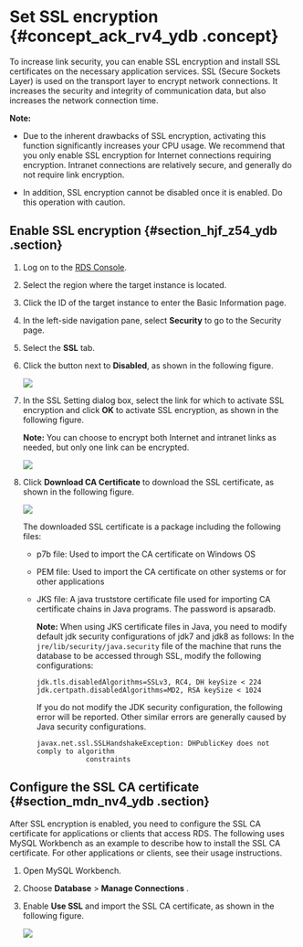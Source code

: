 # Set SSL encryption {#concept_ack_rv4_ydb .concept}

To increase link security, you can enable SSL encryption and install SSL certificates on the necessary application services. SSL \(Secure Sockets Layer\) is used on the transport layer to encrypt network connections. It increases the security and integrity of communication data, but also increases the network connection time.

**Note:** 

-   Due to the inherent drawbacks of SSL encryption, activating this function significantly increases your CPU usage. We recommend that you only enable SSL encryption for Internet connections requiring encryption. Intranet connections are relatively secure, and generally do not require link encryption.

-   In addition, SSL encryption cannot be disabled once it is enabled. Do this operation with caution.


## Enable SSL encryption {#section_hjf_z54_ydb .section}

1.  Log on to the [RDS Console](https://rds.console.aliyun.com/).
2.  Select the region where the target instance is located.
3.  Click the ID of the target instance to enter the Basic Information page.
4.  In the left-side navigation pane, select **Security** to go to the Security page.
5.  Select the **SSL** tab.
6.  Click the button next to **Disabled**, as shown in the following figure.

    ![](http://static-aliyun-doc.oss-cn-hangzhou.aliyuncs.com/assets/img/7949/4147_en-US.png)

7.  In the SSL Setting dialog box, select the link for which to activate SSL encryption and click **OK** to activate SSL encryption, as shown in the following figure.

    **Note:** You can choose to encrypt both Internet and intranet links as needed, but only one link can be encrypted.

    ![](http://static-aliyun-doc.oss-cn-hangzhou.aliyuncs.com/assets/img/7949/4148_en-US.png)

8.  Click **Download CA Certificate** to download the SSL certificate, as shown in the following figure.

    ![](http://static-aliyun-doc.oss-cn-hangzhou.aliyuncs.com/assets/img/7949/4149_en-US.png)

    The downloaded SSL certificate is a package including the following files:

    -   p7b file: Used to import the CA certificate on Windows OS

    -   PEM file: Used to import the CA certificate on other systems or for other applications

    -   JKS file: A java truststore certificate file used for importing CA certificate chains in Java programs. The password is apsaradb.

        **Note:** When using JKS certificate files in Java, you need to modify default jdk security configurations of jdk7 and jdk8 as follows: In the `jre/lib/security/java.security` file of the machine that runs the database to be accessed through SSL, modify the following configurations:

        ```
        jdk.tls.disabledAlgorithms=SSLv3, RC4, DH keySize < 224
        jdk.certpath.disabledAlgorithms=MD2, RSA keySize < 1024
        ```

        If you do not modify the JDK security configuration, the following error will be reported. Other similar errors are generally caused by Java security configurations.

        ```
        javax.net.ssl.SSLHandshakeException: DHPublicKey does not comply to algorithm
                    constraints
        ```


## Configure the SSL CA certificate {#section_mdn_nv4_ydb .section}

After SSL encryption is enabled, you need to configure the SSL CA certificate for applications or clients that access RDS. The following uses MySQL Workbench as an example to describe how to install the SSL CA certificate. For other applications or clients, see their usage instructions.

1.  Open MySQL Workbench.
2.  Choose **Database** \> **Manage Connections** .
3.  Enable **Use SSL** and import the SSL CA certificate, as shown in the following figure.

    ![](http://static-aliyun-doc.oss-cn-hangzhou.aliyuncs.com/assets/img/7949/4150_en-US.png)


